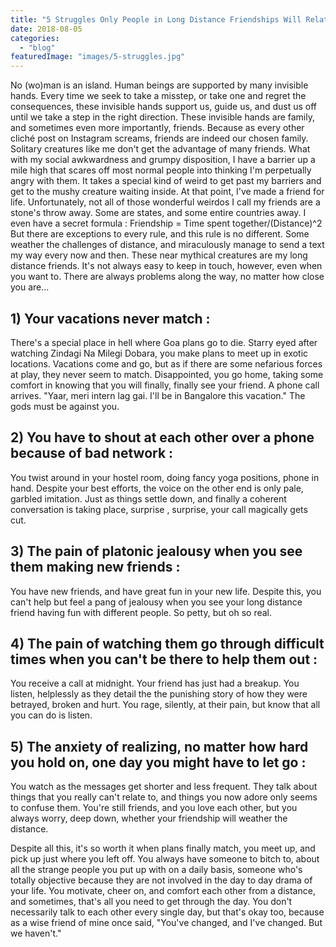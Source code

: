 ```yaml
---
title: "5 Struggles Only People in Long Distance Friendships Will Relate to"
date: 2018-08-05
categories:
  - "blog"
featuredImage: "images/5-struggles.jpg"
---
```


No (wo)man is an island. Human beings are supported by many invisible hands. Every time we seek to take a misstep, or take one and regret the consequences, these invisible hands support us, guide us, and dust us off until we take a step in the right direction. These invisible hands are family, and sometimes even more importantly, friends. Because as every other cliché post on Instagram screams, friends are indeed our chosen family. Solitary creatures like me don't get the advantage of many friends. What with my social awkwardness and grumpy disposition, I have a barrier up a mile high that scares off most normal people into thinking I'm perpetually angry with them. It takes a special kind of weird to get past my barriers and get to the mushy creature waiting inside. At that point, I've made a friend for life. Unfortunately, not all of those wonderful weirdos I call my friends are a stone's throw away. Some are states, and some entire countries away. I even have a secret formula : Friendship = Time spent together/(Distance)^2 But there are exceptions to every rule, and this rule is no different. Some weather the challenges of distance, and miraculously manage to send a text my way every now and then. These near mythical creatures are my long distance friends. It's not always easy to keep in touch, however, even when you want to. There are always problems along the way, no matter how close you are...

## 1) Your vacations never match :

There's a special place in hell where Goa plans go to die. Starry eyed after watching Zindagi Na Milegi Dobara, you make plans to meet up in exotic locations. Vacations come and go, but as if there are some nefarious forces at play, they never seem to match. Disappointed, you go home, taking some comfort in knowing that you will finally, finally see your friend. A phone call arrives. "Yaar, meri intern lag gai. I'll be in Bangalore this vacation." The gods must be against you.

## 2) You have to shout at each other over a phone because of bad network :

You twist around in your hostel room, doing fancy yoga positions, phone in hand. Despite your best efforts, the voice on the other end is only pale, garbled imitation. Just as things settle down, and finally a coherent conversation is taking place, surprise , surprise, your call magically gets cut.

## 3) The pain of platonic jealousy when you see them making new friends :

You have new friends, and have great fun in your new life. Despite this, you can't help but feel a pang of jealousy when you see your long distance friend having fun with different people. So petty, but oh so real.

## 4) The pain of watching them go through difficult times when you can't be there to help them out :

You receive a call at midnight. Your friend has just had a breakup. You listen, helplessly as they detail the the punishing story of how they were betrayed, broken and hurt. You rage, silently, at their pain, but know that all you can do is listen.

## 5) The anxiety of realizing, no matter how hard you hold on, one day you might have to let go :

You watch as the messages get shorter and less frequent. They talk about things that you really can't relate to, and things you now adore only seems to confuse them. You're still friends, and you love each other, but you always worry, deep down, whether your friendship will weather the distance.

Despite all this, it's so worth it when plans finally match, you meet up, and pick up just where you left off. You always have someone to bitch to, about all the strange people you put up with on a daily basis, someone who's totally objective because they are not involved in the day to day drama of your life. You motivate, cheer on, and comfort each other from a distance, and sometimes, that's all you need to get through the day. You don't necessarily talk to each other every single day, but that's okay too, because as a wise friend of mine once said, "You've changed, and I've changed. But we haven't."
